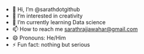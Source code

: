 - 👋 Hi, I’m @sarathdotgithub
- 👀 I’m interested in creativity
- 🌱 I’m currently learning Data science
- 📫 How to reach me sarathrajjawahar@gmail.com
- 😄 Pronouns: He/Him
- ⚡ Fun fact: nothing but serious


